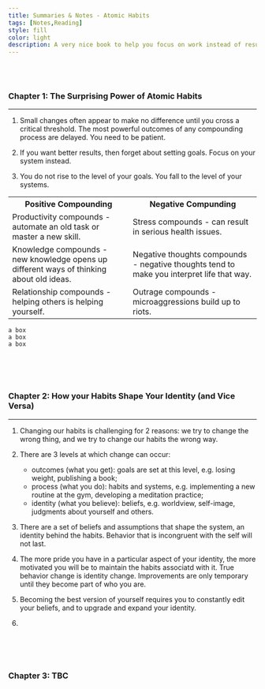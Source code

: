 ```yaml
---
title: Summaries & Notes - Atomic Habits
tags: [Notes,Reading]
style: fill
color: light
description: A very nice book to help you focus on work instead of results, process instead of goals.
---
```


<p>
<br>
<br>
</p>

### Chapter 1: The Surprising Power of Atomic Habits

--------

1. Small changes often appear to make no difference until you cross a critical threshold. The most powerful outcomes of any compounding process are delayed. You need to be patient.

2. If you want better results, then forget about setting goals. Focus on your system instead.

3. You do not rise to the level of your goals. You fall to the level of your systems.

<table>
  <tr>
    <th>Positive Compounding </th>
    <th>Negative Compunding</th>
  </tr>
  <tr>
    <td>Productivity compounds - automate an old task or master a new skill. </td>
    <td>Stress compounds - can result in serious health issues. </td>
  </tr>
  <tr>
    <td>Knowledge compounds - new knowledge opens up different ways of thinking about old ideas. </td>
    <td>Negative thoughts compounds - negative thoughts tend to make you interpret life that way.</td>
  </tr>
  <tr>
    <td>Relationship compounds - helping others is helping yourself.</td>
    <td>Outrage compounds - microaggressions build up to riots.</td>
  </tr>
</table>
    
    a box
    a box
    a box

<p>
<br>
<br>
<br>
</p>

### Chapter 2: How your Habits Shape Your Identity (and Vice Versa)

---------

1. Changing our habits is challenging for 2 reasons: we try to change the wrong thing, and we try to change our habits the wrong way.

2. There are 3 levels at which change can occur: 
    - outcomes (what you get): goals are set at this level, e.g. losing weight, publishing a book;
    - process (what you do): habits and systems, e.g. implementing a new routine at the gym, developing a meditation practice;
    - identity (what you believe): beliefs, e.g. worldview, self-image, judgments about yourself and others.    

3. There are a set of beliefs and assumptions that shape the system, an identity behind the habits. Behavior that is incongruent with the self will not last.

4. The more pride you have in a particular aspect of your identity, the more motivated you will be to maintain the habits associatd with it. True behavior change is identity change. Improvements are only temporary until they become part of who you are.

5. Becoming the best version of yourself requires you to constantly edit your beliefs, and to upgrade and expand your identity.

6. 


<p>
<br>
<br>
<br>
</p>


### Chapter 3: TBC
